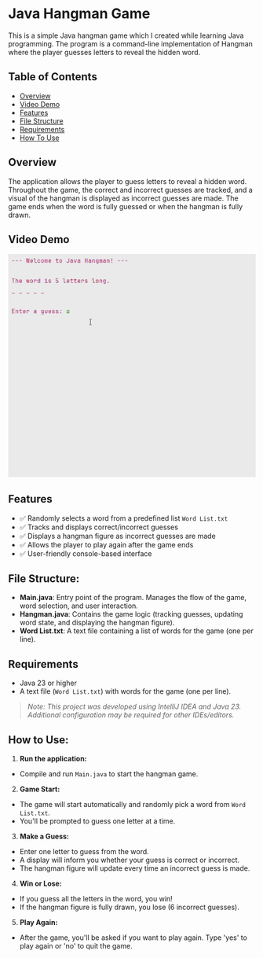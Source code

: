 # Java Hangman Game

This is a simple Java hangman game which I created while learning Java programming. The program is a command-line implementation of Hangman where the player guesses letters to reveal the hidden word.

## Table of Contents

- [Overview](#overview)
- [Video Demo](#video-demo)
- [Features](#features)
- [File Structure](#file-structure)
- [Requirements](#requirements)
- [How To Use](#how-to-use)

## Overview

The application allows the player to guess letters to reveal a hidden word. Throughout the game, the correct and incorrect guesses are tracked, and a visual of the hangman is displayed as incorrect guesses are made. The game ends when the word is fully guessed or when the hangman is fully drawn.

## Video Demo
![Demo Video](./demo/JavaHangmanGameDemo.gif)

## Features

- ✅ Randomly selects a word from a predefined list `Word List.txt`
- ✅ Tracks and displays correct/incorrect guesses
- ✅ Displays a hangman figure as incorrect guesses are made
- ✅ Allows the player to play again after the game ends
- ✅ User-friendly console-based interface

## File Structure:
- **Main.java**: Entry point of the program. Manages the flow of the game, word selection, and user interaction.
- **Hangman.java**: Contains the game logic (tracking guesses, updating word state, and displaying the hangman figure).
- **Word List.txt**: A text file containing a list of words for the game (one per line).

## Requirements
- Java 23 or higher
- A text file (`Word List.txt`) with words for the game (one per line).

> _Note: This project was developed using IntelliJ IDEA and Java 23. Additional configuration may be required for other IDEs/editors._

## How to Use:

1. **Run the application:**
- Compile and run `Main.java` to start the hangman game.
  
2. **Game Start:**
- The game will start automatically and randomly pick a word from `Word List.txt`.
- You'll be prompted to guess one letter at a time.
  
3. **Make a Guess:**
- Enter one letter to guess from the word.
- A display will inform you whether your guess is correct or incorrect.
- The hangman figure will update every time an incorrect guess is made.
  
4. **Win or Lose:**
- If you guess all the letters in the word, you win!
- If the hangman figure is fully drawn, you lose (6 incorrect guesses). 

5. **Play Again:**
- After the game, you'll be asked if you want to play again. Type 'yes' to play again or 'no' to quit the game.
